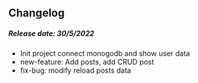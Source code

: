 ## Changelog

##### Release date: 30/5/2022
- Init project connect monogodb and show user data
- new-feature: Add posts, add CRUD post
- fix-bug: modify reload posts data
